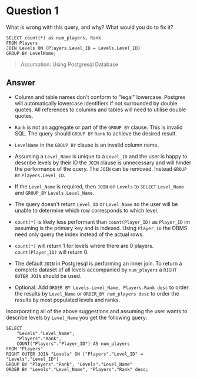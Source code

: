 # Question 1

What is wrong with this query, and why? What would you do to fix it?

```
SELECT count(*) as num_players, Rank
FROM Players
JOIN Levels ON (Players.Level_ID = Levels.Level_ID)
GROUP BY LevelName;
```

> Assumption: Using Postgresql Database

## Answer

- Column and table names don't conform to "legal" lowercase. Postgres will automatically lowercase identifiers if not surrounded by double quotes. All references to columns and tables will need to utilise double quotes.

- `Rank` is not an aggregate or part of the `GROUP BY` clause. This is invalid SQL. The query should `GROUP BY` `Rank` to achieve the desired result.

- `LevelName` in the `GROUP BY` clause is an invalid column name.

- Assuming a `Level_Name` is unique to a `Level_ID` and the user is happy to describe levels by their ID the `JOIN` clause is unnecessary and will hinder the performance of the query. The `JOIN` can be removed. Instead `GROUP BY` `Players.Level_ID`.

- If the `Level_Name` is required, then `JOIN` on `Levels` to `SELECT` `Level_Name` and `GROUP_BY` `Levels.Level_Name`.

- The query doesn't return `Level_ID` or `Level_Name` so the user will be unable to determine which row corresponds to which level.

- `count(*)` is likely less performant than `count(Player_ID)` as `Player_ID` im assuming is the primary key and is indexed. Using `Player_ID` the DBMS need only query the index instead of the actual rows.

- `count(*)` will return 1 for levels where there are 0 players. `count(Player_ID)` will return 0.

- The default `JOIN` in Postgresql is performing an inner join. To return a complete dataset of all levels accompanied by `num_players` a `RIGHT OUTER JOIN` should be used.

- Optional: Add `ORDER BY Levels.Level_Name, Players.Rank desc` to order the results by `Level_Name` or `ORDER_BY num_players desc` to order the results by most populated levels and ranks.

Incorporating all of the above suggestions and assuming the user wants to describe levels by `Level_Name` you get the following query:

```
SELECT 
    "Levels"."Level_Name",
    "Players"."Rank",
    COUNT("Players"."Player_ID") AS num_players
FROM "Players"
RIGHT OUTER JOIN "Levels" ON ("Players"."Level_ID" = "Levels"."Level_ID")
GROUP BY "Players"."Rank", "Levels"."Level_Name"
ORDER BY "Levels"."Level_Name", "Players"."Rank" desc;
```

